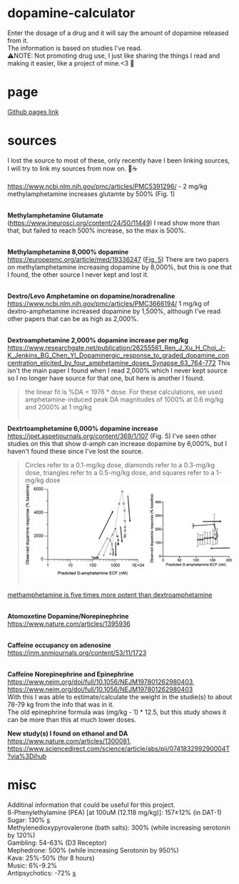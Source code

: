 # dopamine-calculator

Enter the dosage of a drug and it will say the amount of dopamine released from it.<br/>
The information is based on studies I've read. <br/>
:warning:NOTE: Not promoting drug use, I just like sharing the things I read and making it easier, like a project of mine.<3 :pill:

# page
[Github pages link](https://xyzpw.github.io/dopamine-calculator/index.html)

# sources
I lost the source to most of these, only recently have I been linking sources, I will try to link my sources from now on. :pill::coffee:<br/> <br/>
https://www.ncbi.nlm.nih.gov/pmc/articles/PMC5391296/ - 2 mg/kg methylamphetamine increases glutamte by 500% (Fig. 1)<br/> <br/>

<b>Methylamphetamine Glutamate</b> (https://www.jneurosci.org/content/24/50/11449) I read show more than that, but failed to reach 500% increase, so the max is 500%.<br/> <br/>

<b>Methylamphetamine 8,000% dopamine</b> https://europepmc.org/article/med/19336247 ([Fig. 5](/img/meth_8000.jpg)) There are two papers on methylamphetamine increasing dopamine by 8,000%, but this is one that I found, the other source I never kept and lost it. <br/> <br/>

<b>Dextro/Levo Amphetamine on dopamine/noradrenaline</b> https://www.ncbi.nlm.nih.gov/pmc/articles/PMC3666194/ 1 mg/kg of dextro-amphetamine increased dopamine by 1,500%, although I've read other papers that can be as high as 2,000%. <br/> <br/>

<b>Dextroamphetamine 2,000% dopamine increase per mg/kg</b> https://www.researchgate.net/publication/26255561_Ren_J_Xu_H_Choi_J-K_Jenkins_BG_Chen_YI_Dopaminergic_response_to_graded_dopamine_concentration_elicited_by_four_amphetamine_doses_Synapse_63_764-772 This isn't the main paper I found when I read 2,000% which I never kept source so I no longer have source for that one, but here is another I found. <br/>
> the linear fit is %DA = 1976 * dose. For these calculations, we used amphetamine-induced peak DA magnitudes of 1000% at 0.6 mg/kg and 2000% at 1 mg/kg <br/> <br/>

<b>Dextrtoamphetamine 6,000% dopamine increase</b> https://jpet.aspetjournals.org/content/369/1/107 (Fig. 5) I've seen other studies on this that show d-amph can increase dopamine by 6,000%, but I haven't found these since I've lost the source.
> Circles refer to a 0.1-mg/kg dose, diamonds refer to a 0.3-mg/kg dose, triangles refer to a 0.5-mg/kg dose, and squares refer to a 1-mg/kg dose
![](/img/dextroamphetamine_6000.jpg)
<br/> <br/>

[methamphetamine is five times more potent than dextroamphetamine](https://www.ncbi.nlm.nih.gov/pmc/articles/PMC2631950/) <br/> <br/>

<b>Atomoxetine Dopamine/Norepinephrine</b> https://www.nature.com/articles/1395936 <br/> <br/>

<b>Caffeine occupancy on adenosine</b> https://jnm.snmjournals.org/content/53/11/1723 <br/> <br/>

<b>Caffeine Norepinephrine and Epinephrine</b> <br/>
https://www.nejm.org/doi/full/10.1056/NEJM197801262980403, https://www.nejm.org/doi/full/10.1056/NEJM197801262980403 <br/>
With this I was able to estimate/calculate the weight in the studie(s) to about 78-79 kg from the info that was in it. <br/>
The old epinephrine formula was (mg/kg - 1) * 12.5, but this study shows it can be more than this at much lower doses.

<b>New study(s) I found on ethanol and DA</b> https://www.nature.com/articles/1300081, https://www.sciencedirect.com/science/article/abs/pii/074183299290004T?via%3Dihub

# misc
Additinal information that could be useful for this project. <br/>
ß-Phenylethylamine (PEA) [at 100uM (12.118 mg/kg)]: 157±12% (in DAT-1) <br/>
Sugar: 130% <a href="https://pubmed.ncbi.nlm.nih.gov/15987666/">s</a> <br/>
Methylenedioxypyrovalerone (bath salts): 300% (while increasing serotonin by 120%) <br/>
Gambling: 54-63% (D3 Receptor) <br/>
Mephedrone: 500% (while increasing Serotonin by 950%) <br/>
Kava: 25%-50% (for 8 hours) <br/>
Music: 6%-9.2% <br/>
Antipsychotics: -72% <a href="https://www.ncbi.nlm.nih.gov/books/NBK519503/">s</a><br/>
